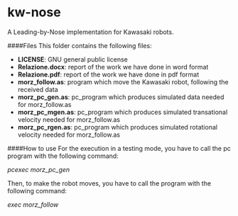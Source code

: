kw-nose
=======

A Leading-by-Nose implementation for Kawasaki robots.

####Files
This folder contains the following files:

* **LICENSE**: GNU general public license  
* **Relazione.docx**: report of the work we have done in word format
* **Relazione.pdf**: report of the work we have done in pdf format
* **morz_follow.as**: program which move the Kawasaki robot, following the received data
* **morz_pc_gen.as**: pc_program which produces simulated data needed for morz_follow.as  
* **morz_pc_mgen.as**: pc_program which produces simulated transational velocity needed for morz_follow.as
* **morz_pc_rgen.as**: pc_program which produces simulated rotational velocity needed for morz_follow.as

####How to use
For the execution in a testing mode, you have to call the pc program with the following command:

*pcexec morz_pc_gen*

Then, to make the robot moves, you have to call the program with the following command:

*exec morz_follow*

